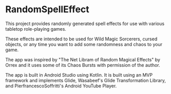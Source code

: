 # RandomSpellEffect

This project provides randomly generated spell effects for use with various tabletop role-playing games.

These effects are intended to be used for Wild Magic Sorcerers, cursed objects, or any time you want to add some randomness and chaos to your game.

The app was inspired by "The Net Libram of Random Magical Effects" by Orrex and it uses some of its Chaos Bursts with permission of the author.

The app is built in Android Studio using Kotlin. It is built using an MVP framework and implements Glide, Wasabeef's Glide Transformation Library, and PierfrancescoSoffritti's Android YouTube Player.
